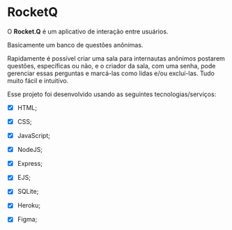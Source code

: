 # RocketQ

O **Rocket.Q** é um aplicativo de interação entre usuários. 

Basicamente um banco de questões anônimas.   

Rapidamente é possível criar uma sala para internautas anônimos postarem questões, específicas ou não, e o criador da sala, com uma senha, pode gerenciar essas perguntas e marcá-las como lidas e/ou excluí-las. Tudo muito fácil e intuitivo. 
 

Esse projeto foi desenvolvido usando as seguintes tecnologias/serviços: 

- [x] HTML;
- [x] CSS;
- [x] JavaScript;
- [x] NodeJS;
- [x] Express;
- [x] EJS;
- [x] SQLite;
- [x] Heroku;
- [x] Figma;


